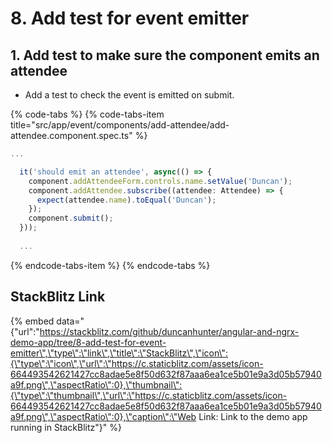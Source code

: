 # 8. Add test for event emitter

## 1. Add test to make sure the component emits an attendee

* Add a test to check the event is emitted on submit.

{% code-tabs %}
{% code-tabs-item title="src/app/event/components/add-attendee/add-attendee.component.spec.ts" %}
```typescript
...

  it('should emit an attendee', async(() => {
    component.addAttendeeForm.controls.name.setValue('Duncan');
    component.addAttendee.subscribe((attendee: Attendee) => {
      expect(attendee.name).toEqual('Duncan');
    });
    component.submit();
  }));
  
  ...

```
{% endcode-tabs-item %}
{% endcode-tabs %}

## StackBlitz Link

{% embed data="{\"url\":\"https://stackblitz.com/github/duncanhunter/angular-and-ngrx-demo-app/tree/8-add-test-for-event-emitter\",\"type\":\"link\",\"title\":\"StackBlitz\",\"icon\":{\"type\":\"icon\",\"url\":\"https://c.staticblitz.com/assets/icon-664493542621427cc8adae5e8f50d632f87aaa6ea1ce5b01e9a3d05b57940a9f.png\",\"aspectRatio\":0},\"thumbnail\":{\"type\":\"thumbnail\",\"url\":\"https://c.staticblitz.com/assets/icon-664493542621427cc8adae5e8f50d632f87aaa6ea1ce5b01e9a3d05b57940a9f.png\",\"aspectRatio\":0},\"caption\":\"Web Link: Link to the demo app running in StackBlitz\"}" %}



